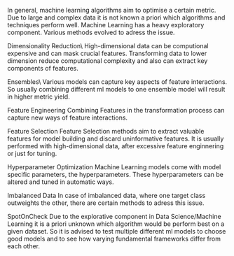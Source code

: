 In general, machine learning algorithms aim to optimise a certain metric. Due to large and complex data it is not known a priori which algorithms and techniques perform well.
Machine Learning has a heavy exploratory component. Various methods evolved to adress the issue.

Dimensionality Reduction\\
High-dimensional data can be computional expensive and can mask crucial features. Transforming data to lower dimension reduce computational complexity and also can extract key components of features.

Ensembles\\
Various models can capture key aspects of feature interactions. So usually combining different ml models to one ensemble model will result in higher metric yield.

Feature Engineering
Combining Features in the transformation process can capture new ways of feature interactions.

Feature Selection
Feature Selection methods aim to extract valuable features for model building and discard uninformative features. It is usually performed with high-dimensional data, after excessive feature enginnering or just for tuning.

Hyperparameter Optimization
Machine Learning models come with model specific parameters, the hyperparameters. These hyperparameters can be altered and tuned in automatic ways.

Imbalanced Data
In case of imbalanced data, where one target class outweights the other, there are certain methods to adress this issue.

SpotOnCheck
Due to the explorative component in Data Science/Machine Learning it is a priori unknown which algorithm would be perform best on a given dataset.
So it is advised to test multiple different ml models to choose good models and to see how varying fundamental frameworks differ from each other.


